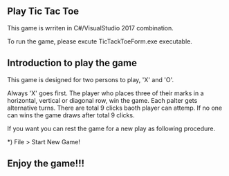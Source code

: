## Play Tic Tac Toe

This game is wrriten in C#/VisualStudio 2017 combination.

To run the game, please excute TicTackToeForm.exe executable.

## Introduction to play the game

This game is designed for two persons to play, 'X' and 'O'.

Always 'X' goes first. The player who places three of their marks 
in a horizontal, vertical or diagonal row, win the game. 
Each palter gets alternative turns. There are total 9 clicks baoth player can attemp.
If no one can wins the game draws after total 9 clicks. 

If you want you can rest the game for a new play as following procedure.

*) File > Start New Game!

## Enjoy the game!!!